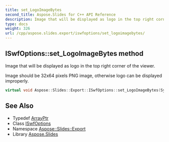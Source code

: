 ```yaml
---
title: set_LogoImageBytes
second_title: Aspose.Slides for C++ API Reference
description: Image that will be displayed as logo in the top right corner of the viewer.  Image should be 32x64 pixels PNG image, otherwise logo can be displayed improperly.
type: docs
weight: 326
url: /cpp/aspose.slides.export/iswfoptions/set_logoimagebytes/
---
```

## ISwfOptions::set_LogoImageBytes method


Image that will be displayed as logo in the top right corner of the viewer. 

 Image should be 32x64 pixels PNG image, otherwise logo can be displayed improperly.

```cpp
virtual void Aspose::Slides::Export::ISwfOptions::set_LogoImageBytes(System::ArrayPtr<uint8_t> value)=0
```

## See Also

* Typedef [ArrayPtr](../../../system/arrayptr/)
* Class [ISwfOptions](../)
* Namespace [Aspose::Slides::Export](../../)
* Library [Aspose.Slides](../../../)
